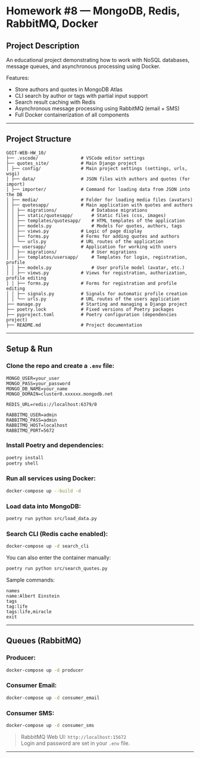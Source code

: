 # Homework #8 — MongoDB, Redis, RabbitMQ, Docker

## Project Description
An educational project demonstrating how to work with NoSQL databases, message queues, and asynchronous processing using Docker.

Features:
- Store authors and quotes in MongoDB Atlas
- CLI search by author or tags with partial input support
- Search result caching with Redis
- Asynchronous message processing using RabbitMQ (email + SMS)
- Full Docker containerization of all components

---

## Project Structure
```
GOIT-WEB-HW_10/
├── .vscode/                # VSCode editor settings
├── quotes_site/            # Main Django project
│ ├── config/               # Main project settings (settings, urls, wsgi)
│ ├── data/                 # JSON files with authors and quotes (for import)
│ ├── importer/             # Command for loading data from JSON into the DB
│ ├── media/                # Folder for loading media files (avatars)
│ ├── quotesapp/            # Main application with quotes and authors
│ │ ├── migrations/             # Database migrations
│ │ ├── static/quotesapp/       # Static files (css, images)
│ │ ├── templates/quotesapp/    # HTML templates of the application
│ │ ├── models.py               # Models for quotes, authors, tags
│ │ ├── views.py            # Logic of page display
│ │ ├── forms.py            # Forms for adding quotes and authors
│ │ └── urls.py             # URL routes of the application
│ ├── usersapp/             # Application for working with users
│ │ ├── migrations/             # User migrations
│ │ ├── templates/usersapp/     # Templates for login, registration, profile
│ │ ├── models.py               # User profile model (avatar, etc.)
│ │ ├── views.py            # Views for registration, authorization, profile editing
│ │ ├── forms.py            # Forms for registration and profile editing
│ │ ├── signals.py          # Signals for automatic profile creation
│ │ └── urls.py             # URL routes of the users application
├── manage.py               # Starting and managing a Django project
├── poetry.lock             # Fixed versions of Poetry packages
├── pyproject.toml          # Poetry configuration (dependencies project)
├── README.md               # Project documentation

```

---

## Setup & Run

### Clone the repo and create a `.env` file:
```
MONGO_USER=your_user
MONGO_PASS=your_password
MONGO_DB_NAME=your_name
MONGO_DOMAIN=cluster0.xxxxxx.mongodb.net

REDIS_URL=redis://localhost:6379/0

RABBITMQ_USER=admin
RABBITMQ_PASS=admin
RABBITMQ_HOST=localhost
RABBITMQ_PORT=5672
```

### Install Poetry and dependencies:
```bash
poetry install
poetry shell
```

### Run all services using Docker:
```bash
docker-compose up --build -d
```

### Load data into MongoDB:
```bash
poetry run python src/load_data.py
```

### Search CLI (Redis cache enabled):
```bash
docker-compose up -d search_cli
```
You can also enter the container manually:
```bash
poetry run python src/search_quotes.py
```

Sample commands:
```
names
name:Albert Einstein
tags
tag:life
tags:life,miracle
exit
```

---

## Queues (RabbitMQ)

### Producer:
```bash
docker-compose up -d producer
```

### Consumer Email:
```bash
docker-compose up -d consumer_email
```

### Consumer SMS:
```bash
docker-compose up -d consumer_sms
```

> RabbitMQ Web UI: `http://localhost:15672`  
> Login and password are set in your `.env` file.

---